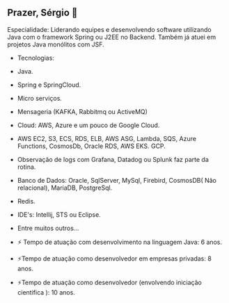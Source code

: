 ## Prazer, Sérgio 👋

Especialidade: Liderando equipes e desenvolvendo software utilizando Java com o framework Spring ou J2EE no Backend. Também já atuei em projetos Java monólitos com JSF.

- Tecnologias:
- Java.
- Spring e SpringCloud.
- Micro serviços.
- Mensageria (KAFKA, Rabbitmq ou ActiveMQ)
- Cloud: AWS, Azure e um pouco de Google Cloud. 
- AWS EC2, S3, ECS, RDS, ELB, AWS ASG, Lambda, SQS, Azure Functions, CosmosDb, Oracle RDS, AWS EKS. GCP. 
- Observação de logs com Grafana, Datadog ou Splunk faz parte da rotina.
- Banco de Dados: Oracle, SqlServer, MySql, Firebird, CosmosDB( Não relacional), MariaDB, PostgreSql.
- Redis.
- IDE's: Intellij, STS ou Eclipse.
- Entre muitos outros...

- ⚡ Tempo de atuação com desenvolvimento na linguagem Java: 6 anos.
- ⚡Tempo de atuação como desenvolvedor em empresas privadas: 8 anos.
- ⚡Tempo de atuação como desenvolvedor (envolvendo iniciação cientifica ): 10 anos.


